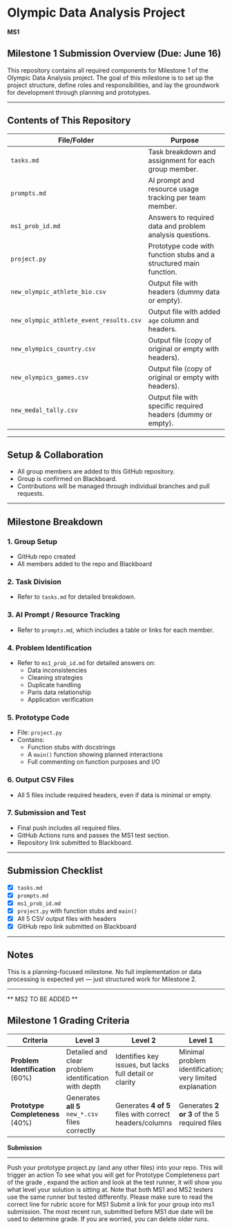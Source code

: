# Olympic Data Analysis Project 

****MS1****

## Milestone 1 Submission Overview (Due: June 16)

This repository contains all required components for Milestone 1 of the Olympic Data Analysis project. The goal of this milestone is to set up the project structure, define roles and responsibilities, and lay the groundwork for development through planning and prototypes.

---

## Contents of This Repository

| File/Folder                             | Purpose                                                            |
|-----------------------------------------|--------------------------------------------------------------------|
| `tasks.md`                              | Task breakdown and assignment for each group member.               |
| `prompts.md`                            | AI prompt and resource usage tracking per team member.             |
| `ms1_prob_id.md`                        | Answers to required data and problem analysis questions.           |
| `project.py`                            | Prototype code with function stubs and a structured main function. |
| `new_olympic_athlete_bio.csv`           | Output file with headers (dummy data or empty).                    |
| `new_olympic_athlete_event_results.csv` | Output file with added `age` column and headers.                   |
| `new_olympics_country.csv`              | Output file (copy of original or empty with headers).              |
| `new_olympics_games.csv`                | Output file (copy of original or empty with headers).              |
| `new_medal_tally.csv`                   | Output file with specific required headers (dummy or empty).       |

---

##  Setup & Collaboration

- All group members are added to this GitHub repository.
- Group is confirmed on Blackboard.
- Contributions will be managed through individual branches and pull requests.

---

## Milestone Breakdown

### 1. Group Setup
-  GitHub repo created
- All members added to the repo and Blackboard

### 2. Task Division
- Refer to `tasks.md` for detailed breakdown.

### 3. AI Prompt / Resource Tracking
- Refer to `prompts.md`, which includes a table or links for each member.

### 4. Problem Identification
- Refer to `ms1_prob_id.md` for detailed answers on:
  - Data inconsistencies
  - Cleaning strategies
  - Duplicate handling
  - Paris data relationship
  - Application verification

### 5. Prototype Code
- File: `project.py`
- Contains:
  - Function stubs with docstrings
  - A `main()` function showing planned interactions
  - Full commenting on function purposes and I/O

### 6. Output CSV Files
- All 5 files include required headers, even if data is minimal or empty.

### 7. Submission and Test
- Final push includes all required files.
- GitHub Actions runs and passes the MS1 test section.
- Repository link submitted to Blackboard.

---

## Submission Checklist

- [x] `tasks.md`
- [x] `prompts.md`
- [x] `ms1_prob_id.md`
- [x] `project.py` with function stubs and `main()`
- [x] All 5 CSV output files with headers
- [x] GitHub repo link submitted on Blackboard

---

## Notes

This is a planning-focused milestone. No full implementation or data processing is expected yet — just structured work for Milestone 2.

---

** MS2 TO BE ADDED **

## Milestone 1 Grading Criteria

| **Criteria**                     | **Level 3**                                          | **Level 2**                                             | **Level 1**                                              | **Level 0**                            |
| -------------------------------- | ---------------------------------------------------- | ------------------------------------------------------- | -------------------------------------------------------- | -------------------------------------- |
| **Problem Identification** (60%) | Detailed and clear problem identification with depth | Identifies key issues, but lacks full detail or clarity | Minimal problem identification; very limited explanation | No problem identification              |
| **Prototype Completeness** (40%) | Generates **all 5** `new_*.csv` files correctly      | Generates **4 of 5** files with correct headers/columns | Generates **2 or 3** of the 5 required files             | No prototype or unchanged base project |

**Submission**
______________________________________________________________________________________________________________________________________________________________________________
Push your prototype project.py (and any other files) into your repo. This will trigger an action
To see what you will get for Prototype Completeness part of the grade , expand the action and look at the test runner, it will show you what level your solution is sitting at.
Note that both MS1 and MS2 testers use the same runner but tested differently. Please make sure to read the correct line for rubric score for MS1
Submit a link for your group into ms1 submission. The most recent run, submitted before MS1 due date will be used to determine grade. If you are worried, you can delete older runs.
